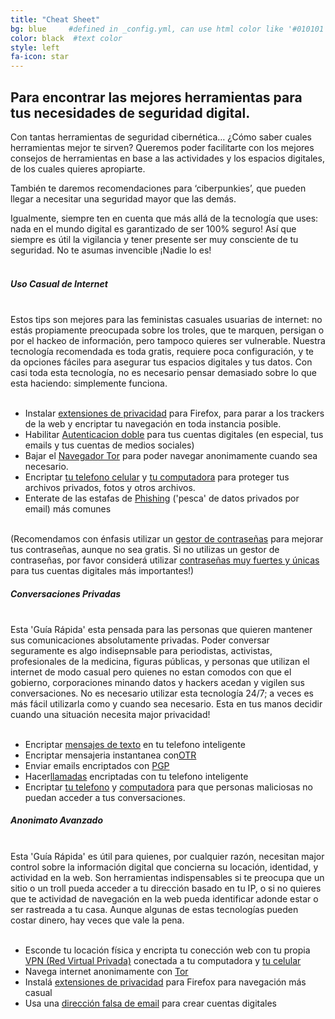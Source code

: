 ```yaml
---
title: "Cheat Sheet"
bg: blue     #defined in _config.yml, can use html color like '#010101'
color: black  #text color
style: left
fa-icon: star
---
```


<p>
<h2 class="text-white">Para encontrar las mejores herramientas para <strong>tus</strong> necesidades de seguridad digital.</h2>
</p>
Con tantas herramientas de seguridad cibernética… ¿Cómo saber cuales herramientas mejor te sirven? Queremos poder facilitarte con los mejores consejos de herramientas en base a las actividades y los espacios  digitales, de los cuales quieres apropiarte. 

También te daremos recomendaciones para ‘ciberpunkies’, que pueden llegar a necesitar una seguridad mayor que las demás. 

Igualmente, siempre ten en cuenta que más allá de la tecnología que uses: nada en el mundo digital es garantizado de ser 100% seguro! Así que siempre es útil la vigilancia y tener presente ser muy consciente de tu seguridad. No te asumas invencible ¡Nadie lo es! 
<br>
<br>

<div class="recommend">
<h5 class="text-white"><strong>Uso Casual de Internet</strong></h5>
<br>
Estos tips son mejores para las feministas casuales usuarias de internet: no estás propiamente preocupada sobre los troles, que te marquen, persigan o por el hackeo de información, pero tampoco quieres ser vulnerable. Nuestra tecnología recomendada es toda gratis, requiere poca configuración, y te da opciones fáciles para asegurar tus espacios digitales y tus datos. Con casi toda esta tecnología, no es necesario pensar demasiado sobre lo que esta haciendo: simplemente funciona. 
<br>
<br>
<ul>
	<li>Instalar <a href="#privacyplugins">extensiones de privacidad</a> para Firefox, para parar a los trackers de la web y encriptar tu navegación en toda instancia posible. </li>
	<li>Habilitar <a href="#twofactor">Autenticacion doble</a> para tus cuentas digitales (en especial, tus emails y tus cuentas de medios sociales)</li>
	<li>Bajar el <a href="#tor">Navegador Tor</a> para poder navegar anonimamente cuando sea necesario. </li>
	<li>Encriptar <a href="#phoneencryption">tu telefono celular</a> y <a href="#computerencryption">tu computadora</a> para proteger tus archivos privados, fotos y  otros archivos. </li>
    <li>Enterate de las estafas de <a href="#phishing">Phishing</a> ('pesca' de datos privados por email) más comunes</li></ul>
<br>
(Recomendamos con énfasis utilizar un <a href="#passwordmanager">gestor de contraseñas</a> para mejorar tus contraseñas, aunque no sea gratis. Si no utilizas un gestor de contraseñas, por favor considerá utilizar <a href="strongpasswords">contraseñas muy fuertes y únicas</a> para tus cuentas digitales más importantes!)</div>

<div class="recommend">
<h5 class="text-white"><strong>Conversaciones Privadas</strong></h5>
<br>
Esta 'Guía Rápida' esta pensada para las personas que quieren mantener sus comunicaciones absolutamente privadas. Poder conversar seguramente es algo indisepnsable para periodistas, activistas, profesionales de la medicina, figuras públicas, y personas que utilizan el internet de modo casual pero quienes no estan comodos con que el gobierno, corporaciones minando datos y hackers acedan y vigilen sus conversaciones. No es necesario utilizar esta tecnología 24/7; a veces es más fácil utilizarla como y cuando sea necesario. Esta en tus manos decidir cuando una situación necesita major privacidad!  
<br>
<br>
<ul>
	<li>Encriptar <a href="#sms">mensajes de texto</a> en tu telefono inteligente</li>
	<li>Encriptar mensajeria instantanea con<a href="#otr">OTR</a></li>
	<li>Enviar emails encriptados con <a href="#pgp">PGP</a></li>
	<li>Hacer<a href="#phonecalls">llamadas</a> encriptadas con tu telefono inteligente</li>
	<li>Encriptar <a href="#phoneencryption">tu telefono</a> y <a href="#computerencryption">computadora</a> para que personas maliciosas no puedan acceder a tus conversaciones.</li>
</ul>
</div>

<div class="recommend">
<h5 class="text-white"><strong>Anonimato Avanzado</strong></h5>
<br>
Esta 'Guía Rápida' es útil para quienes, por cualquier razón, necesitan major control sobre la información digital que concierna su locación, identidad, y actividad en la web. Son herramientas indispensables si te preocupa que un sitio o un troll pueda acceder a tu dirección basado en tu IP, o si no quieres que te actividad de navegación en la web pueda identificar adonde estar o ser rastreada a tu casa. Aunque algunas de estas tecnologías pueden costar dinero, hay veces que vale la pena. 
<br>
<br>
<ul>
	<li>Esconde tu locación física y encripta tu conección web con tu propia <a href="#vpn">VPN (Red Virtual Privada)</a> conectada a tu computadora y <a href="#phonevpn">tu celular</a></li>
	<li>Navega internet anonimamente con <a href="#tor">Tor</a></li>
	<li>Instalá <a href="#privacyplugins">extensiones de privacidad</a> para Firefox para navegación más casual </li>
	<li>Usa una <a href="#fakeemail">dirección falsa de email</a> para crear cuentas digitales</li>
</ul>
</div>


